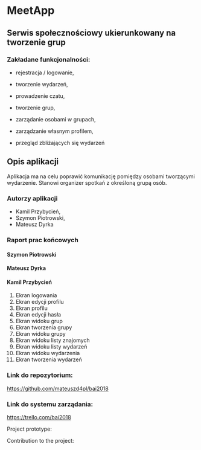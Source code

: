 
# MeetApp
## Serwis społecznościowy ukierunkowany na tworzenie grup

### Zakładane funkcjonalności:

* rejestracja / logowanie,

* tworzenie wydarzeń,

* prowadzenie czatu,

* tworzenie grup,

* zarządanie osobami w grupach,

* zarządzanie własnym profilem,

* przegląd zbliżających się wydarzeń

## Opis aplikacji
Aplikacja ma na celu poprawić komunikację pomiędzy osobami tworzącymi wydarzenie. Stanowi organizer spotkań z określoną grupą osób.  
### Autorzy aplikacji
- Kamil Przybycień,
- Szymon Piotrowski,
- Mateusz Dyrka

### Raport prac końcowych

#### Szymon Piotrowski

#### Mateusz Dyrka

#### Kamil Przybycień
1.	Ekran logowania
2.	Ekran edycji profilu
3.	Ekran profilu
4.	Ekran edycji hasła
5.	Ekran widoku grup
6.	Ekran tworzenia grupy
7.	Ekran widoku grupy
8.	Ekran widoku listy znajomych
9.	Ekran widoku listy wydarzeń
10.	Ekran widoku wydarzenia
11.	Ekran tworzenia wydarzeń

### Link do repozytorium:
https://github.com/mateuszd4pl/bai2018


### Link do systemu zarządania: 
https://trello.com/bai2018


Project prototype:


Contribution to the project:
